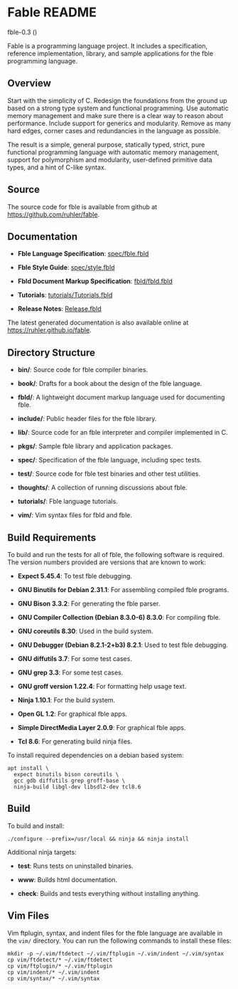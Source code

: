 
# Fable README

fble-0.3 ()

Fable is a programming language project. It includes a specification,
reference implementation, library, and sample applications for the fble
programming language.

## Overview

Start with the simplicity of C. Redesign the foundations from the ground up
based on a strong type system and functional programming. Use automatic
memory management and make sure there is a clear way to reason about
performance. Include support for generics and modularity. Remove as many
hard edges, corner cases and redundancies in the language as possible.

The result is a simple, general purpose, statically typed, strict, pure
functional programming language with automatic memory management, support
for polymorphism and modularity, user-defined primitive data types, and a
hint of C-like syntax.

## Source

The source code for fble is available from github at
<https://github.com/ruhler/fable>.

## Documentation

* **Fble Language Specification**: [spec/fble.fbld](spec/fble.fbld)

* **Fble Style Guide**: [spec/style.fbld](spec/style.fbld)

* **Fbld Document Markup Specification**: [fbld/fbld.fbld](fbld/fbld.fbld)

* **Tutorials**: [tutorials/Tutorials.fbld](tutorials/Tutorials.fbld)

* **Release Notes**: [Release.fbld](Release.fbld)

The latest generated documentation is also available online at
<https://ruhler.github.io/fable>.

## Directory Structure

* **bin/**: Source code for fble compiler binaries.

* **book/**: Drafts for a book about the design of the fble language.

* **fbld/**: A lightweight document markup language used for documenting fble.

* **include/**: Public header files for the fble library.

* **lib/**: Source code for an fble interpreter and compiler implemented in C.

* **pkgs/**: Sample fble library and application packages.

* **spec/**: Specification of the fble language, including spec tests.

* **test/**:  Source code for fble test binaries and other test utilities.

* **thoughts/**: A collection of running discussions about fble.

* **tutorials/**: Fble language tutorials.

* **vim/**: Vim syntax files for fbld and fble.

## Build Requirements

To build and run the tests for all of fble, the following software is
required. The version numbers provided are versions that are known to work:

* **Expect 5.45.4**: To test fble debugging.

* **GNU Binutils for Debian 2.31.1**: For assembling compiled fble programs.

* **GNU Bison 3.3.2**: For generating the fble parser.

* **GNU Compiler Collection (Debian 8.3.0-6) 8.3.0**: For compiling fble.

* **GNU coreutils 8.30**: Used in the build system.

* **GNU Debugger (Debian 8.2.1-2+b3) 8.2.1**: Used to test fble debugging.

* **GNU diffutils 3.7**: For some test cases.

* **GNU grep 3.3**: For some test cases.

* **GNU groff version 1.22.4**: For formatting help usage text.

* **Ninja 1.10.1**: For the build system.

* **Open GL 1.2**: For graphical fble apps.

* **Simple DirectMedia Layer 2.0.9**: For graphical fble apps.

* **Tcl 8.6**: For generating build ninja files.

To install required dependencies on a debian based system:

    apt install \
      expect binutils bison coreutils \
      gcc gdb diffutils grep groff-base \
      ninja-build libgl-dev libsdl2-dev tcl8.6

## Build

To build and install:

    ./configure --prefix=/usr/local && ninja && ninja install

Additional ninja targets:

* **test**: Runs tests on uninstalled binaries.

* **www**: Builds html documentation.

* **check**: Builds and tests everything without installing anything.

## Vim Files

Vim ftplugin, syntax, and indent files for the fble language are available
in the `vim/` directory. You can run the following commands to install these
files:

    mkdir -p ~/.vim/ftdetect ~/.vim/ftplugin ~/.vim/indent ~/.vim/syntax
    cp vim/ftdetect/* ~/.vim/ftdetect
    cp vim/ftplugin/* ~/.vim/ftplugin
    cp vim/indent/* ~/.vim/indent
    cp vim/syntax/* ~/.vim/syntax
